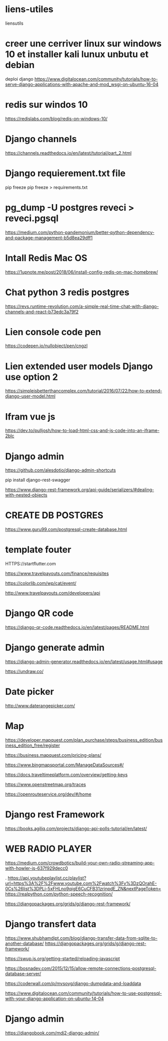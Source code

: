 # liens-utiles

liensutils
# creer une cerriver linux sur windows 10 et installer kali lunux unbutu et debian
deploi django
https://www.digitalocean.com/community/tutorials/how-to-serve-django-applications-with-apache-and-mod_wsgi-on-ubuntu-16-04

 # redis sur windos 10
https://redislabs.com/blog/redis-on-windows-10/

# Django channels
https://channels.readthedocs.io/en/latest/tutorial/part_2.html

# Django requierement.txt file
pip freeze
pip freeze > requirements.txt

# pg_dump -U postgres reveci > reveci.pgsql
https://medium.com/python-pandemonium/better-python-dependency-and-package-management-b5d8ea29dff1

# Intall Redis Mac OS
https://1upnote.me/post/2018/06/install-config-redis-on-mac-homebrew/

# Chat python 3 redis postgres
https://revs.runtime-revolution.com/a-simple-real-time-chat-with-django-channels-and-react-b73edc3a79f2

# Lien console code pen
https://codepen.io/nullobject/pen/cngzI

# Lien extended user models Django use option 2
https://simpleisbetterthancomplex.com/tutorial/2016/07/22/how-to-extend-django-user-model.html

# Ifram vue js
https://dev.to/pulljosh/how-to-load-html-css-and-js-code-into-an-iframe-2blc

# Django admin
https://github.com/alesdotio/django-admin-shortcuts

pip install django-rest-swagger

https://www.django-rest-framework.org/api-guide/serializers/#dealing-with-nested-objects

# CREATE DB POSTGRES
https://www.guru99.com/postgresql-create-database.html

# template fouter
HTTPS://startflutter.com

https://www.travelpayouts.com/finance/requisites

https://colorlib.com/wp/cat/event/

http://www.travelpayouts.com/developers/api

# Django QR code
https://django-qr-code.readthedocs.io/en/latest/pages/README.html

# Django generate admin
https://django-admin-generator.readthedocs.io/en/latest/usage.html#usage

https://undraw.co/

# Date picker
http://www.daterangepicker.com/

# Map
https://developer.mapquest.com/plan_purchase/steps/business_edition/business_edition_free/register

https://business.mapquest.com/pricing-plans/

https://www.bingmapsportal.com/ManageDataSources#/

https://docs.traveltimeplatform.com/overview/getting-keys

https://www.openstreetmap.org/traces

https://openrouteservice.org/dev/#/home

# Django rest Framework
https://books.agiliq.com/projects/django-api-polls-tutorial/en/latest/

# WEB RADIO PLAYER
https://medium.com/crowdbotics/build-your-own-radio-streaming-app-with-howler-js-637f929decc0

. https://api.youtubeplaylist.cc/playlist?url=https%3A%2F%2Fwww.youtube.com%2Fwatch%3Fv%3DzQOrahE-0Cs%26list%3DPLi-5xFHLno9qigE6CuCFB31zrinpdE_ZN&nextPageToken=
https://realpython.com/python-speech-recognition/

https://djangopackages.org/grids/g/django-rest-framework/

# Django transfert data
https://www.shubhamdipt.com/blog/django-transfer-data-from-sqlite-to-another-database/ https://djangopackages.org/grids/g/django-rest-framework/

https://swup.js.org/getting-started/reloading-javascript

https://bosnadev.com/2015/12/15/allow-remote-connections-postgresql-database-server/

https://coderwall.com/p/mvsoyg/django-dumpdata-and-loaddata

https://www.digitalocean.com/community/tutorials/how-to-use-postgresql-with-your-django-application-on-ubuntu-14-04

# Django admin

https://djangobook.com/mdj2-django-admin/
